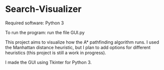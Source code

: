 # Search-Visualizer
Required software: Python 3

To run the program: run the file GUI.py

This project aims to visualize how the A* pathfinding algorithm runs.
I used the Manhattan distance heuristic, but I plan to add options for different
heuristics (this project is still a work in progress).

I made the GUI using Tkinter for Python 3.
